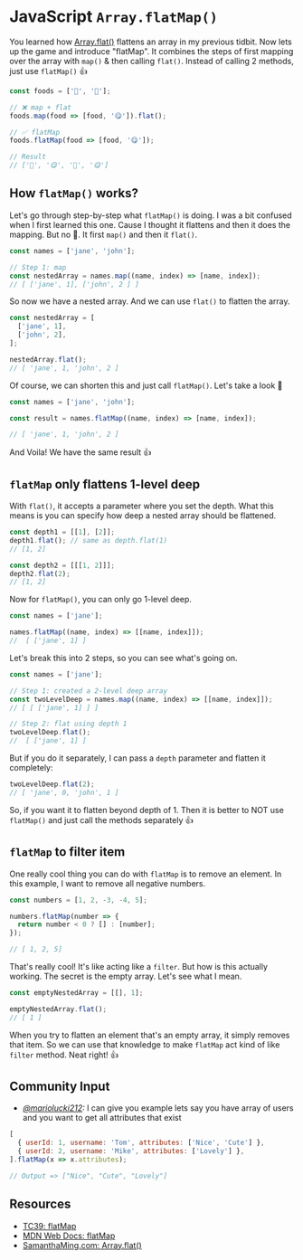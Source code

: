 # JavaScript `Array.flatMap()`

You learned how [Array.flat()](https://www.samanthaming.com/tidbits/71-how-to-flatten-array-using-array-flat) flattens an array in my previous tidbit. Now lets up the game and introduce "flatMap". It combines the steps of first mapping over the array with `map()` & then calling `flat()`. Instead of calling 2 methods, just use `flatMap()` 👍

```javascript
const foods = ['🍫', '🍦'];

// ❌ map + flat
foods.map(food => [food, '😋']).flat();

// ✅ flatMap
foods.flatMap(food => [food, '😋']);

// Result
// ['🍫', '😋', '🍦', '😋']
```

## How `flatMap()` works?

Let's go through step-by-step what `flatMap()` is doing. I was a bit confused when I first learned this one. Cause I thought it flattens and then it does the mapping. But no 🙅. It first `map()` and then it `flat()`.

```javascript
const names = ['jane', 'john'];

// Step 1: map
const nestedArray = names.map((name, index) => [name, index]);
// [ ['jane', 1], ['john', 2 ] ]
```

So now we have a nested array. And we can use `flat()` to flatten the array.

```javascript
const nestedArray = [
  ['jane', 1],
  ['john', 2],
];

nestedArray.flat();
// [ 'jane', 1, 'john', 2 ]
```

Of course, we can shorten this and just call `flatMap()`. Let's take a look 👀

```javascript
const names = ['jane', 'john'];

const result = names.flatMap((name, index) => [name, index]);

// [ 'jane', 1, 'john', 2 ]
```

And Voila! We have the same result 👍

## `flatMap` only flattens 1-level deep

With `flat()`, it accepts a parameter where you set the depth. What this means is you can specify how deep a nested array should be flattened.

```javascript
const depth1 = [[1], [2]];
depth1.flat(); // same as depth.flat(1)
// [1, 2]

const depth2 = [[[1, 2]]];
depth2.flat(2);
// [1, 2]
```

Now for `flatMap()`, you can only go 1-level deep.

```javascript
const names = ['jane'];

names.flatMap((name, index) => [[name, index]]);
//  [ ['jane', 1] ]
```

Let's break this into 2 steps, so you can see what's going on.

```javascript
const names = ['jane'];

// Step 1: created a 2-level deep array
const twoLevelDeep = names.map((name, index) => [[name, index]]);
// [ [ ['jane', 1] ] ]

// Step 2: flat using depth 1
twoLevelDeep.flat();
//  [ ['jane', 1] ]
```

But if you do it separately, I can pass a `depth` parameter and flatten it completely:

```javascript
twoLevelDeep.flat(2);
// [ 'jane', 0, 'john', 1 ]
```

So, if you want it to flatten beyond depth of 1. Then it is better to NOT use `flatMap()` and just call the methods separately 👍

## `flatMap` to filter item

One really cool thing you can do with `flatMap` is to remove an element. In this example, I want to remove all negative numbers.

```javascript
const numbers = [1, 2, -3, -4, 5];

numbers.flatMap(number => {
  return number < 0 ? [] : [number];
});

// [ 1, 2, 5]
```

That's really cool! It's like acting like a `filter`. But how is this actually working. The secret is the empty array. Let's see what I mean.

```javascript
const emptyNestedArray = [[], 1];

emptyNestedArray.flat();
// [ 1 ]
```

When you try to flatten an element that's an empty array, it simply removes that item. So we can use that knowledge to make `flatMap` act kind of like `filter` method. Neat right! 👍

## Community Input

- _[@mariolucki212](https://www.instagram.com/p/B5S1HK9AMgR/):_ I can give you example lets say you have array of users and you want to get all attributes that exist

```javascript
[
  { userId: 1, username: 'Tom', attributes: ['Nice', 'Cute'] },
  { userId: 2, username: 'Mike', attributes: ['Lovely'] },
].flatMap(x => x.attributes);

// Output => ["Nice", "Cute", "Lovely"]
```

## Resources

- [TC39: flatMap](https://tc39.es/proposal-flatMap/#sec-Array.prototype.flatMap)
- [MDN Web Docs: flatMap](https://developer.mozilla.org/en-US/docs/Web/JavaScript/Reference/Global_Objects/Array/flatMap)
- [SamanthaMing.com: Array.flat()](https://www.samanthaming.com/tidbits/71-how-to-flatten-array-using-array-flat)
